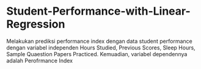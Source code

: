# Student-Performance-with-Linear-Regression
Melakukan prediksi performance index dengan data student performance dengan variabel independen Hours Studied, Previous Scores, Sleep Hours, Sample Quaestion Papers Practiced. Kemuadian, variabel dependennya adalah  Perofrmance Index
